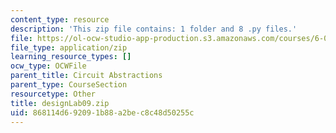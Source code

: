```yaml
---
content_type: resource
description: 'This zip file contains: 1 folder and 8 .py files.'
file: https://ol-ocw-studio-app-production.s3.amazonaws.com/courses/6-01sc-introduction-to-electrical-engineering-and-computer-science-i-spring-2011/868114d692091b88a2bec8c48d50255c_designLab09.zip
file_type: application/zip
learning_resource_types: []
ocw_type: OCWFile
parent_title: Circuit Abstractions
parent_type: CourseSection
resourcetype: Other
title: designLab09.zip
uid: 868114d6-9209-1b88-a2be-c8c48d50255c
---
```

